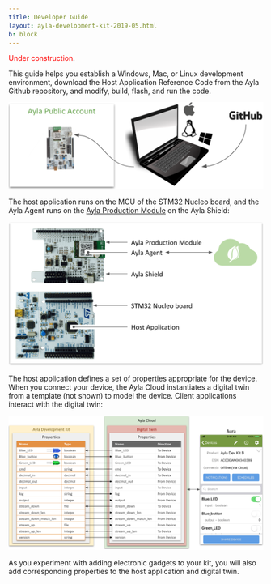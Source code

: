 ```yaml
---
title: Developer Guide
layout: ayla-development-kit-2019-05.html
b: block
---
```


<span style="color:red;">Under construction</span>.

This guide helps you establish a Windows, Mac, or Linux development environment, download the Host Application Reference Code from the Ayla Github repository, and modify, build, flash, and run the code.

<img src="../dev-env.png" width="512">

The host application runs on the MCU of the STM32 Nucleo board, and the Ayla Agent runs on the [Ayla Production Module](/content/ayla-edge-solutions-2019-02/production-modules/) on the Ayla Shield:

<img src="ayla-dev-kit-to-cloud.png" width="560">

The host application defines a set of properties appropriate for the device. When you connect your device, the Ayla Cloud instantiates a digital twin from a template (not shown) to model the device. Client applications interact with the digital twin:

<img src="../user-guide/properties/device-cloud-app.png" width="780">

As you experiment with adding electronic gadgets to your kit, you will also add corresponding properties to the host application and digital twin.